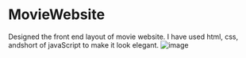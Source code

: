 # MovieWebsite
Designed the front end layout of movie website.
I have used html, css, andshort of javaScript to make it look elegant.
![image](https://user-images.githubusercontent.com/56186130/191440732-8ffdda13-e168-4587-a807-9838448992bf.png)
